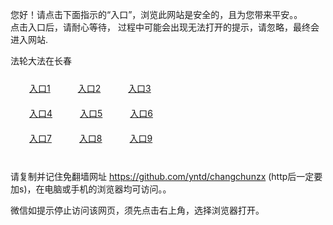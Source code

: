 您好！请点击下面指示的“入口”，浏览此网站是安全的，且为您带来平安。。 <br/>
点击入口后，请耐心等待， 过程中可能会出现无法打开的提示，请忽略，最终会进入网站. </br>

法轮大法在长春<br/>
<div style="padding:10px"><a style="margin:20px" target="_blank" href="https://d2hv7r4zmt13in.cloudfront.net/2Qpsp?qgtdwkmh" id="ccLink1" rel="nofollow">入口1</a> <a target="_blank" style="margin:20px" href="https://dyz1blq4nrklv.cloudfront.net/2Qpsp?qvibplk" id="ccLink2" rel="nofollow">入口2</a> <a style="margin:20px" target="_blank" href="https://d2f4qsgpaw9n0n.cloudfront.net/2Qpsp?tfykk" id="ccLink3" rel="nofollow">入口3</a></div>

<div style="padding:10px" ><a style="margin:20px" target="_blank" href="https://d2hv7r4zmt13in.cloudfront.net/2Qpsp?qgtdwkmh" id="ccLink4" rel="nofollow">入口4</a> <a style="margin:20px" href="https://dyz1blq4nrklv.cloudfront.net/2Qpsp?qvibplk" target="_blank" id="ccLink5" rel="nofollow">入口5</a> <a style="margin:20px" href="https://d2f4qsgpaw9n0n.cloudfront.net/2Qpsp?tfykk" target="_blank" id="ccLink6" rel="nofollow">入口6</a></div>

<div style="padding:10px"><a style="margin:20px" target="_blank" href="https://d2hv7r4zmt13in.cloudfront.net/2Qpsp?qgtdwkmh" id="ccLink7" rel="nofollow">入口7</a> <a style="margin:20px" href="https://dyz1blq4nrklv.cloudfront.net/2Qpsp?qvibplk" target="_blank" id="ccLink8" rel="nofollow">入口8</a> <a style="margin:20px" target="_blank" href="https://d2f4qsgpaw9n0n.cloudfront.net/2Qpsp?tfykk" id="ccLink9" rel="nofollow">入口9</a></div>

<br/>



请复制并记住免翻墙网址 https://github.com/yntd/changchunzx (http后一定要加s)，在电脑或手机的浏览器均可访问。。<br/>

微信如提示停止访问该网页，须先点击右上角，选择浏览器打开。
